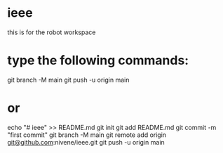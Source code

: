 # ieee
this is for the robot workspace
# type the following commands:
git branch -M main
git push -u origin main
# or 
echo "# ieee" >> README.md
git init
git add README.md
git commit -m "first commit"
git branch -M main
git remote add origin git@github.com:nivene/ieee.git
git push -u origin main

